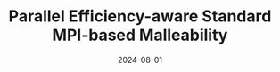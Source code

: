 ---
title: "Parallel Efficiency-aware Standard MPI-based Malleability"
collection: publications
permalink: /publication/2024-08-01-Parallel-Efficiency-aware-Standard-MPI-based-Malleability
type: "workshop"
date: 2024-08-01
venue: '<em>Euro-par Workshops Proceedings</em>'
citation: ' <strong>S. Iserte</strong>,  V. Lopez,  M. Garcia-Gasulla, and  A. Peña, &quot;Parallel Efficiency-aware Standard MPI-based Malleability.&quot; <em>Euro-par Workshops Proceedings</em>, Aug. 2024.'
---